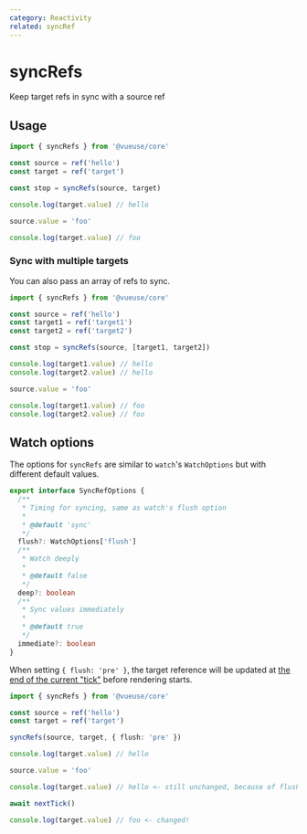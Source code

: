 ```yaml
---
category: Reactivity
related: syncRef
---
```


# syncRefs

Keep target refs in sync with a source ref

## Usage

```ts
import { syncRefs } from '@vueuse/core'

const source = ref('hello')
const target = ref('target')

const stop = syncRefs(source, target)

console.log(target.value) // hello

source.value = 'foo'

console.log(target.value) // foo
```

### Sync with multiple targets

You can also pass an array of refs to sync.

```ts
import { syncRefs } from '@vueuse/core'

const source = ref('hello')
const target1 = ref('target1')
const target2 = ref('target2')

const stop = syncRefs(source, [target1, target2])

console.log(target1.value) // hello
console.log(target2.value) // hello

source.value = 'foo'

console.log(target1.value) // foo
console.log(target2.value) // foo
```

## Watch options

The options for `syncRefs` are similar to `watch`'s `WatchOptions` but with different default values.

```ts
export interface SyncRefOptions {
  /**
   * Timing for syncing, same as watch's flush option
   *
   * @default 'sync'
   */
  flush?: WatchOptions['flush']
  /**
   * Watch deeply
   *
   * @default false
   */
  deep?: boolean
  /**
   * Sync values immediately
   *
   * @default true
   */
  immediate?: boolean
}
```

When setting `{ flush: 'pre' }`, the target reference will be updated at [the end of the current "tick"](https://vuejs.org/guide/essentials/watchers.html#callback-flush-timing) before rendering starts.

```ts
import { syncRefs } from '@vueuse/core'

const source = ref('hello')
const target = ref('target')

syncRefs(source, target, { flush: 'pre' })

console.log(target.value) // hello

source.value = 'foo'

console.log(target.value) // hello <- still unchanged, because of flush 'pre'

await nextTick()

console.log(target.value) // foo <- changed!
```
